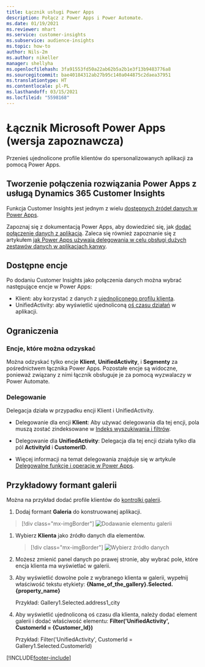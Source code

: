 ```yaml
---
title: Łącznik usługi Power Apps
description: Połącz z Power Apps i Power Automate.
ms.date: 01/19/2021
ms.reviewer: mhart
ms.service: customer-insights
ms.subservice: audience-insights
ms.topic: how-to
author: Nils-2m
ms.author: nikeller
manager: shellyha
ms.openlocfilehash: 3fa91553fd50a22ab62b5a2b1e3f13b9483776a8
ms.sourcegitcommit: bae40184312ab27b95c140a044875c2daea37951
ms.translationtype: HT
ms.contentlocale: pl-PL
ms.lasthandoff: 03/15/2021
ms.locfileid: "5598168"
---
```

# <a name="microsoft-power-apps-connector-preview"></a>Łącznik Microsoft Power Apps (wersja zapoznawcza)

Przenieś ujednolicone profile klientów do spersonalizowanych aplikacji za pomocą Power Apps.

## <a name="connect-power-apps-and-dynamics-365-customer-insights"></a>Tworzenie połączenia rozwiązania Power Apps z usługą Dynamics 365 Customer Insights

Funkcja Customer Insights jest jednym z wielu [dostępnych źródeł danych w Power Apps](/powerapps/maker/canvas-apps/working-with-data-sources).

Zapoznaj się z dokumentacją Power Apps, aby dowiedzieć się, jak [dodać połączenie danych z aplikacją](/powerapps/maker/canvas-apps/add-data-connection). Zaleca się również zapoznanie się z artykułem [jak Power Apps używają delegowania w celu obsługi dużych zestawów danych w aplikacjach kanwy](/powerapps/maker/canvas-apps/delegation-overview).

## <a name="available-entities"></a>Dostępne encje

Po dodaniu Customer Insights jako połączenia danych można wybrać następujące encje w Power Apps:

- Klient: aby korzystać z danych z [ujednoliconego profilu klienta](customer-profiles.md).
- UnifiedActivity: aby wyświetlić ujednoliconą [oś czasu działań](activities.md) w aplikacji.

## <a name="limitations"></a>Ograniczenia

### <a name="retrievable-entities"></a>Encje, które można odzyskać

Można odzyskać tylko encje **Klient**, **UnifiedActivity**, i **Segmenty** za pośrednictwem łącznika Power Apps. Pozostałe encje są widoczne, ponieważ związany z nimi łącznik obsługuje je za pomocą wyzwalaczy w Power Automate.  

### <a name="delegation"></a>Delegowanie

Delegacja działa w przypadku encji Klient i UnifiedActivity. 

- Delegowanie dla encji **Klient**: Aby używać delegowania dla tej encji, pola muszą zostać zindeksowane w [Indeks wyszukiwania i filtrów](search-filter-index.md).  

- Delegowanie dla **UnifiedActivity**: Delegacja dla tej encji działa tylko dla pól **ActivityId** i **CustomerID**.  

- Więcej informacji na temat delegowania znajduje się w artykule [Delegowalne funkcje i operacje w Power Apps](/connectors/commondataservice/#power-apps-delegable-functions-and-operations-for-the-cds-for-apps). 

## <a name="example-gallery-control"></a>Przykładowy formant galerii

Można na przykład dodać profile klientów do [kontrolki galerii](/powerapps/maker/canvas-apps/add-gallery).

1. Dodaj formant **Galeria** do konstruowanej aplikacji.

> [!div class="mx-imgBorder"]
> ![Dodawanie elementu galerii](media/connector-powerapps9.png "Dodawanie elementu galerii")

1. Wybierz **Klienta** jako źródło danych dla elementów.

    > [!div class="mx-imgBorder"]
    > ![Wybierz źródło danych](media/choose-datasource-powerapps.png "Wybierz źródło danych")

1. Możesz zmienić panel danych po prawej stronie, aby wybrać pole, które encja klienta ma wyświetlać w galerii.

1. Aby wyświetlić dowolne pole z wybranego klienta w galerii, wypełnij właściwość tekstu etykiety:  **{Name_of_the_gallery}.Selected.{property_name}**

    Przykład: Gallery1.Selected.address1_city

1. Aby wyświetlić ujednoliconą oś czasu dla klienta, należy dodać element galerii i dodać właściwość elementu: **Filter('UnifiedActivity', CustomerId = {Customer_Id})**

    Przykład: Filter('UnifiedActivity', CustomerId = Gallery1.Selected.CustomerId)


[!INCLUDE[footer-include](../includes/footer-banner.md)]